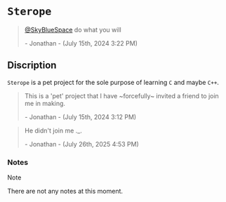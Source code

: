 # `Sterope`

> [@SkyBlueSpace](https://github.com/SkyBlueSpace) do what you will
>
> \- Jonathan - (July 15th, 2024 3:22 PM)


## Discription

`Sterope` is a pet project for the sole purpose of learning `C` and maybe `C++`.

> This is a 'pet' project that I have ~forcefully~ invited a friend to join me in making.
> 
> \- Jonathan - (July 15th, 2024 3:12 PM)

> He didn't join me ._.
>
> \- Jonathan - (July 26th, 2025 4:53 PM)

### Notes

> [!NOTE]
> There are not any notes at this moment.

